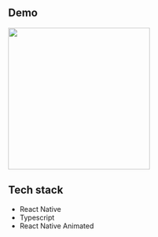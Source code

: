 ## Demo

<img src="/assets/demo.gif" width="288px">

## Tech stack

- React Native
- Typescript
- React Native Animated
